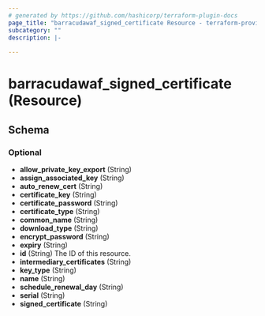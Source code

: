 ```yaml
---
# generated by https://github.com/hashicorp/terraform-plugin-docs
page_title: "barracudawaf_signed_certificate Resource - terraform-provider-barracudawaf"
subcategory: ""
description: |-
  
---
```


# barracudawaf_signed_certificate (Resource)





<!-- schema generated by tfplugindocs -->
## Schema

### Optional

- **allow_private_key_export** (String)
- **assign_associated_key** (String)
- **auto_renew_cert** (String)
- **certificate_key** (String)
- **certificate_password** (String)
- **certificate_type** (String)
- **common_name** (String)
- **download_type** (String)
- **encrypt_password** (String)
- **expiry** (String)
- **id** (String) The ID of this resource.
- **intermediary_certificates** (String)
- **key_type** (String)
- **name** (String)
- **schedule_renewal_day** (String)
- **serial** (String)
- **signed_certificate** (String)


